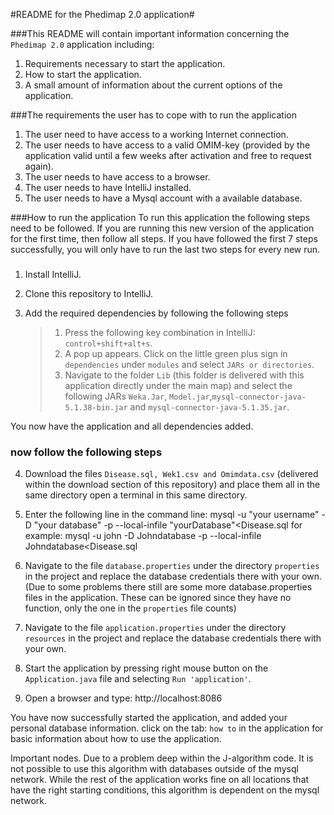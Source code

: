 #README for the Phedimap 2.0 application#

###This README will contain important information concerning the ```Phedimap 2.0``` application including:
1. Requirements necessary to start the application.
2. How to start the application.
3. A small amount of information about the current options of the application. 

###The requirements the user has to cope with to run the application
1. The user need to have access to a working Internet connection. 
2. The user needs to have access to a valid OMIM-key (provided by the application valid until a few weeks after activation and free to request again). 
3. The user needs to have access to a browser. 
4. The user needs to have IntelliJ installed.
5. The user needs to have a Mysql account with a available database.

###How to run the application
To run this application the following steps need to be followed. If you are running this new version of the application for the first time, then follow all steps.
If you have followed the first 7 steps successfully, you will only have to run the last two steps for every new run.
###
1. Install IntelliJ.
2. Clone this repository to IntelliJ.
3. Add the required dependencies by following the following steps

   > 1. Press the following key combination in IntelliJ: ```control+shift+alt+s```.
   > 2. A pop up appears. Click on the little green plus sign in ```dependencies``` under ```modules``` and select ```JARs or directories```.
   > 3. Navigate to the folder ```Lib``` (this folder is delivered with this application directly under the main map) and select the following JARs
   > ```Weka.Jar```,    ```Model.jar```,```mysql-connector-java-5.1.38-bin.jar``` and ```mysql-connector-java-5.1.35.jar```.

You now have the application and all dependencies added.
### now follow the following steps
4. Download the files ```Disease.sql, Wek1.csv and Omimdata.csv``` (delivered within the download section of this repository) and place them all in the same directory  open a terminal in this same directory.

5. Enter the following line in the command line: mysql -u "your username" -D "your database" -p --local-infile "yourDatabase"<Disease.sql 
   for example: mysql -u john -D Johndatabase -p --local-infile Johndatabase<Disease.sql

6. Navigate to the file ```database.properties``` under the directory ```properties```  in the project and replace the database credentials there with your own.(Due to some problems there still are some more database.properties files in the application. These can be ignored since they have no function, only the one in the ```properties``` file counts)
7. Navigate to the file ```application.properties``` under the directory ```resources``` in the project and replace the database credentials there with your own.
8. Start the application by pressing right mouse button on the ```Application.java``` file and selecting ```Run 'application'```.
9. Open a browser and type: http://localhost:8086

You have now successfully started the application, and added your personal database information. click on the tab: ```how to``` in the application for basic information about how to use the application.


Important nodes. Due to a problem deep within the J-algorithm code. It is not possible to use this algorithm with databases outside of the mysql network. 
While the rest of the application works fine on all locations that have the right starting conditions, this algorithm is dependent on the mysql network.
